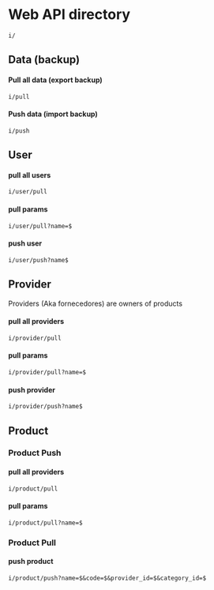 # Web API directory
```
i/
```

## Data (backup)

#### Pull all data (export backup)
```
i/pull
```

#### Push data (import backup)
```
i/push
```

## User

#### pull all users
```
i/user/pull
```

#### pull params
```
i/user/pull?name=$
```

#### push user
```
i/user/push?name$
```

## Provider

Providers (Aka fornecedores) are owners of products

#### pull all providers
```
i/provider/pull
```

#### pull  params
```
i/provider/pull?name=$
```

#### push provider
```
i/provider/push?name$
```

## Product

### Product Push

#### pull all providers
```
i/product/pull
```

#### pull  params
```
i/product/pull?name=$
```

### Product Pull

#### push product
```
i/product/push?name=$&code=$&provider_id=$&category_id=$
```
